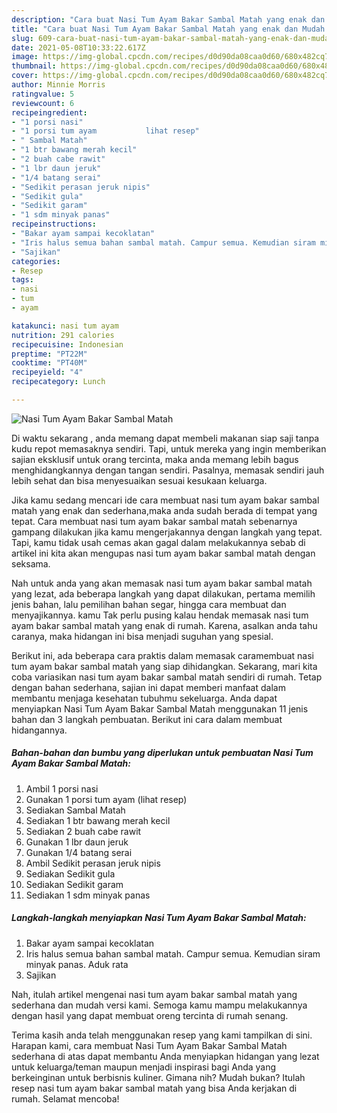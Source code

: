```yaml
---
description: "Cara buat Nasi Tum Ayam Bakar Sambal Matah yang enak dan Mudah Dibuat"
title: "Cara buat Nasi Tum Ayam Bakar Sambal Matah yang enak dan Mudah Dibuat"
slug: 609-cara-buat-nasi-tum-ayam-bakar-sambal-matah-yang-enak-dan-mudah-dibuat
date: 2021-05-08T10:33:22.617Z
image: https://img-global.cpcdn.com/recipes/d0d90da08caa0d60/680x482cq70/nasi-tum-ayam-bakar-sambal-matah-foto-resep-utama.jpg
thumbnail: https://img-global.cpcdn.com/recipes/d0d90da08caa0d60/680x482cq70/nasi-tum-ayam-bakar-sambal-matah-foto-resep-utama.jpg
cover: https://img-global.cpcdn.com/recipes/d0d90da08caa0d60/680x482cq70/nasi-tum-ayam-bakar-sambal-matah-foto-resep-utama.jpg
author: Minnie Morris
ratingvalue: 5
reviewcount: 6
recipeingredient:
- "1 porsi nasi"
- "1 porsi tum ayam           lihat resep"
- " Sambal Matah"
- "1 btr bawang merah kecil"
- "2 buah cabe rawit"
- "1 lbr daun jeruk"
- "1/4 batang serai"
- "Sedikit perasan jeruk nipis"
- "Sedikit gula"
- "Sedikit garam"
- "1 sdm minyak panas"
recipeinstructions:
- "Bakar ayam sampai kecoklatan"
- "Iris halus semua bahan sambal matah. Campur semua. Kemudian siram minyak panas. Aduk rata"
- "Sajikan"
categories:
- Resep
tags:
- nasi
- tum
- ayam

katakunci: nasi tum ayam 
nutrition: 291 calories
recipecuisine: Indonesian
preptime: "PT22M"
cooktime: "PT40M"
recipeyield: "4"
recipecategory: Lunch

---
```



![Nasi Tum Ayam Bakar Sambal Matah](https://img-global.cpcdn.com/recipes/d0d90da08caa0d60/680x482cq70/nasi-tum-ayam-bakar-sambal-matah-foto-resep-utama.jpg)

Di waktu  sekarang , anda memang dapat membeli makanan siap saji tanpa kudu repot memasaknya sendiri. Tapi, untuk mereka yang ingin memberikan sajian eksklusif untuk orang tercinta, maka anda memang lebih bagus menghidangkannya dengan tangan sendiri. Pasalnya, memasak sendiri jauh lebih sehat dan bisa menyesuaikan sesuai kesukaan keluarga.

Jika kamu sedang mencari ide cara membuat nasi tum ayam bakar sambal matah yang enak dan sederhana,maka anda sudah berada di tempat yang tepat. Cara membuat nasi tum ayam bakar sambal matah  sebenarnya gampang dilakukan jika kamu mengerjakannya dengan langkah yang tepat. Tapi, kamu tidak usah cemas akan gagal dalam melakukannya 
sebab di artikel ini kita akan mengupas nasi tum ayam bakar sambal matah dengan seksama.  



Nah untuk anda yang akan memasak nasi tum ayam bakar sambal matah yang lezat, ada beberapa langkah yang dapat dilakukan, pertama memilih jenis bahan, lalu pemilihan bahan segar, hingga cara membuat dan menyajikannya. kamu Tak perlu pusing kalau hendak memasak nasi tum ayam bakar sambal matah yang enak di rumah. Karena, asalkan anda  tahu caranya, maka hidangan ini bisa menjadi suguhan yang spesial.

Berikut ini, ada beberapa cara praktis  dalam memasak caramembuat nasi tum ayam bakar sambal matah yang siap dihidangkan. Sekarang, mari kita coba variasikan nasi tum ayam bakar sambal matah sendiri di rumah. Tetap dengan bahan sederhana, sajian ini dapat memberi manfaat dalam membantu menjaga kesehatan tubuhmu sekeluarga. Anda dapat menyiapkan Nasi Tum Ayam Bakar Sambal Matah menggunakan 11 jenis bahan dan 3 langkah pembuatan. Berikut ini cara dalam membuat hidangannya.

<!--inarticleads1-->

##### Bahan-bahan dan bumbu yang diperlukan untuk pembuatan Nasi Tum Ayam Bakar Sambal Matah:

1. Ambil 1 porsi nasi
1. Gunakan 1 porsi tum ayam           (lihat resep)
1. Sediakan  Sambal Matah
1. Sediakan 1 btr bawang merah kecil
1. Sediakan 2 buah cabe rawit
1. Gunakan 1 lbr daun jeruk
1. Gunakan 1/4 batang serai
1. Ambil Sedikit perasan jeruk nipis
1. Sediakan Sedikit gula
1. Sediakan Sedikit garam
1. Sediakan 1 sdm minyak panas




<!--inarticleads2-->

##### Langkah-langkah menyiapkan Nasi Tum Ayam Bakar Sambal Matah:

1. Bakar ayam sampai kecoklatan
1. Iris halus semua bahan sambal matah. Campur semua. Kemudian siram minyak panas. Aduk rata
1. Sajikan




Nah, itulah artikel mengenai  nasi tum ayam bakar sambal matah  yang sederhana dan mudah versi kami. Semoga kamu mampu melakukannya dengan hasil yang dapat membuat oreng tercinta di rumah senang. 

Terima kasih anda telah menggunakan resep yang kami tampilkan di sini. Harapan kami, cara membuat  Nasi Tum Ayam Bakar Sambal Matah sederhana di atas dapat membantu Anda menyiapkan hidangan yang lezat untuk keluarga/teman maupun menjadi inspirasi bagi Anda yang berkeinginan untuk berbisnis kuliner. Gimana nih? Mudah bukan? Itulah resep nasi tum ayam bakar sambal matah yang bisa Anda kerjakan di rumah. Selamat mencoba!

